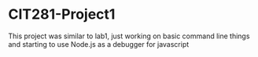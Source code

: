 # CIT281-Project1

This project was similar to lab1, just working on basic command line things and starting to use Node.js as a debugger for javascript
